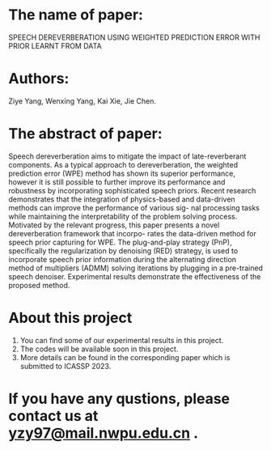 # The name of paper: 
SPEECH DEREVERBERATION USING WEIGHTED PREDICTION ERROR WITH PRIOR LEARNT FROM DATA 
# Authors: 
Ziye Yang, Wenxing Yang, Kai Xie, Jie Chen.
# The abstract of paper: 
Speech dereverberation aims to mitigate the impact of late-reverberant components. As a typical approach to dereverberation, the weighted prediction error (WPE) method has shown its superior performance, however it is still possible to further improve its performance and
robustness by incorporating sophisticated speech priors. Recent research demonstrates that the integration of physics-based and data-driven methods can improve the performance of various sig- nal processing tasks while maintaining the interpretability of the problem solving process. Motivated by the relevant progress, this paper presents a novel dereverberation framework that incorpo- rates the data-driven method for speech prior capturing for WPE. The plug-and-play strategy (PnP), specifically the regularization by denoising (RED) strategy, is used to incorporate speech prior information during the alternating direction method of multipliers (ADMM) solving iterations by plugging in a pre-trained speech denoiser. Experimental results demonstrate the effectiveness of the proposed method.
# About this project
1. You can find some of our experimental results in this project.
2. The codes will be available soon in this project.
3. More details can be found in the corresponding paper which is submitted to ICASSP 2023.
# If you have any qustions, please contact us at yzy97@mail.nwpu.edu.cn .
